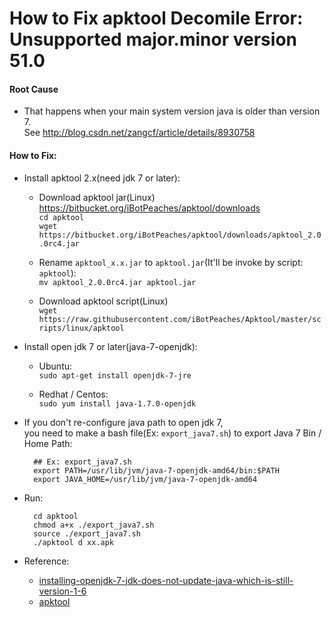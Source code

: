
# How to Fix apktool Decomile Error: Unsupported major.minor version 51.0

#### Root Cause

* That happens when your main system version java is older than version 7.  
See <http://blog.csdn.net/zangcf/article/details/8930758>

#### How to Fix:

* Install apktool 2.x(need jdk 7 or later):  

  * Download apktool jar(Linux)  
    <https://bitbucket.org/iBotPeaches/apktool/downloads>  
    `cd apktool`  
    `wget https://bitbucket.org/iBotPeaches/apktool/downloads/apktool_2.0.0rc4.jar`  
    
   * Rename `apktool_x.x.jar` to `apktool.jar`(It'll be invoke by script: `apktool`):  
   `mv apktool_2.0.0rc4.jar apktool.jar`

  * Download apktool script(Linux)  
    `wget https://raw.githubusercontent.com/iBotPeaches/Apktool/master/scripts/linux/apktool`

* Install open jdk 7 or later(java-7-openjdk):

  * Ubuntu:  
    `sudo apt-get install openjdk-7-jre`

  * Redhat / Centos:  
    `sudo yum install java-1.7.0-openjdk`

* If you don't re-configure java path to open jdk 7,  
you need to make a bash file(Ex: `export_java7.sh`) to export Java 7 Bin  / Home Path:

        ## Ex: export_java7.sh  
        export PATH=/usr/lib/jvm/java-7-openjdk-amd64/bin:$PATH
        export JAVA_HOME=/usr/lib/jvm/java-7-openjdk-amd64
* Run:  

        cd apktool
        chmod a+x ./export_java7.sh
        source ./export_java7.sh
        ./apktool d xx.apk

* Reference:  
  * [installing-openjdk-7-jdk-does-not-update-java-which-is-still-version-1-6](<http://unix.stackexchange.com/questions/35185/installing-openjdk-7-jdk-does-not-update-java-which-is-still-version-1-6>)
  * [apktool](https://code.google.com/p/android-apktool/wiki/Install)